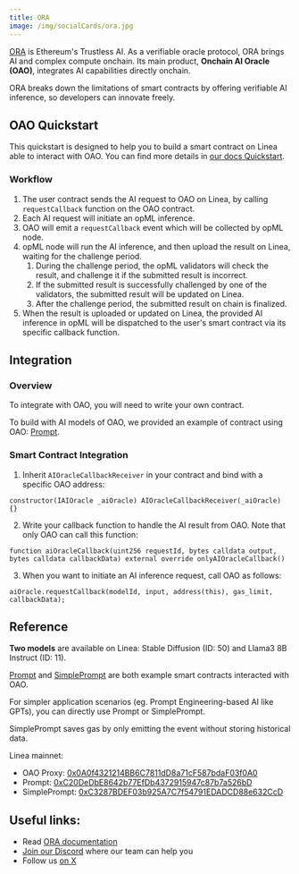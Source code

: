 ```yaml
---
title: ORA
image: /img/socialCards/ora.jpg
---
```


[ORA](https://ora.io) is Ethereum's Trustless AI. 
As a verifiable oracle protocol, ORA brings AI and complex compute onchain.
Its main product, **Onchain AI Oracle (OAO)**, integrates AI capabilities directly onchain.

ORA breaks down the limitations of smart contracts by offering verifiable AI inference, so developers can innovate freely.

## OAO Quickstart

This quickstart is designed to help you to build a smart contract on Linea able to interact with OAO. You can find more details in [our docs Quickstart](https://docs.ora.io/doc/oao-onchain-ai-oracle/develop-guide).

### Workflow

1. The user contract sends the AI request to OAO on Linea, by calling `requestCallback` function on the OAO contract.
2. Each AI request will initiate an opML inference.
3. OAO will emit a `requestCallback` event which will be collected by opML node.
4. opML node will run the AI inference, and then upload the result on Linea, waiting for the challenge period.
    1. During the challenge period, the opML validators will check the result, and challenge it if the submitted result is incorrect.
    2. If the submitted result is successfully challenged by one of the validators, the submitted result will be updated on Linea.
    3. After the challenge period, the submitted result on chain is finalized.
5. When the result is uploaded or updated on Linea, the provided AI inference in opML will be dispatched to the user's smart contract via its specific callback function.

## Integration

### Overview

To integrate with OAO, you will need to write your own contract.

To build with AI models of OAO, we provided an example of contract using OAO: [Prompt](https://lineascan.build/address/0xC20DeDbE8642b77EfDb4372915947c87b7a526bD).

### Smart Contract Integration

1. Inherit `AIOracleCallbackReceiver` in your contract and bind with a specific OAO address:

```solidity
constructor(IAIOracle _aiOracle) AIOracleCallbackReceiver(_aiOracle) {}
```

2. Write your callback function to handle the AI result from OAO. Note that only OAO can call this function:

```solidity
function aiOracleCallback(uint256 requestId, bytes calldata output, bytes calldata callbackData) external override onlyAIOracleCallback()
```

3. When you want to initiate an AI inference request, call OAO as follows:

```solidity
aiOracle.requestCallback(modelId, input, address(this), gas_limit, callbackData);
```

## Reference

**Two models** are available on Linea: Stable Diffusion (ID: 50) and Llama3 8B Instruct (ID: 11).

[Prompt](https://docs.ora.io/doc/oao-onchain-ai-oracle/reference) and [SimplePrompt](https://docs.ora.io/doc/oao-onchain-ai-oracle/reference) are both example smart contracts interacted with OAO.

For simpler application scenarios (eg. Prompt Engineering-based AI like GPTs), you can directly use Prompt or SimplePrompt.

SimplePrompt saves gas by only emitting the event without storing historical data.

Linea mainnet: 

- OAO Proxy: [0x0A0f4321214BB6C7811dD8a71cF587bdaF03f0A0](https://lineascan.build/address/0x0A0f4321214BB6C7811dD8a71cF587bdaF03f0A0)
- Prompt: [0xC20DeDbE8642b77EfDb4372915947c87b7a526bD](https://lineascan.build/address/0xC20DeDbE8642b77EfDb4372915947c87b7a526bD)
- SimplePrompt: [0xC3287BDEF03b925A7C7f54791EDADCD88e632CcD](https://lineascan.build/address/0xb880D47D3894D99157B52A7F869aB3B1E2D4349d)

## Useful links:

- Read [ORA documentation](https://docs.ora.io)
- [Join our Discord](https://discord.gg/ora-io) where our team can help you
- Follow us [on X](https://x.com/OraProtocol)

